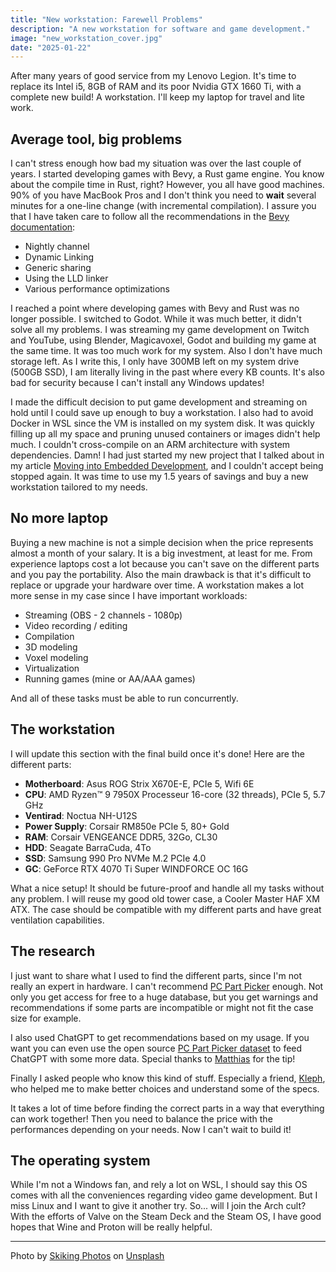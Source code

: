 ```yaml
---
title: "New workstation: Farewell Problems"
description: "A new workstation for software and game development."
image: "new_workstation_cover.jpg"
date: "2025-01-22"
---
```


After many years of good service from my Lenovo Legion. It's time to replace its Intel i5, 8GB of RAM and its poor
Nvidia GTX 1660 Ti, with a complete new build! A workstation. I'll keep my laptop for travel and lite work.

## Average tool, big problems

I can't stress enough how bad my situation was over the last couple of years. I started developing games with Bevy, a
Rust game engine. You know about the compile time in Rust, right? However, you all have good machines. 90% of you have
MacBook Pros and I don't think you need to **wait** several minutes for a one-line change (with incremental
compilation). I assure you that I have taken care to follow all the recommendations in the
[Bevy documentation](https://bevyengine.org/learn/quick-start/getting-started/setup/):

- Nightly channel
- Dynamic Linking
- Generic sharing
- Using the LLD linker
- Various performance optimizations

I reached a point where developing games with Bevy and Rust was no longer possible. I switched to Godot. While it
was much better, it didn't solve all my problems. I was streaming my game development on Twitch and YouTube, using
Blender, Magicavoxel, Godot and building my game at the same time. It was too much work for my system.
Also I don't have much storage left. As I write this, I only have 300MB left on my system drive (500GB SSD), I am
literally living in the past where every KB counts. It's also bad for security because I can't install any Windows
updates!

I made the difficult decision to put game development and streaming on hold until I could save up enough to buy a
workstation. I also had to avoid Docker in WSL since the VM is installed on my system disk. It was quickly filling up
all my space and pruning unused containers or images didn't help much. I couldn't cross-compile on an ARM architecture with system dependencies. Damn! I had just started my new project that I talked about in my article [Moving into Embedded Development](/posts/moving-into-embedded-dev), and I couldn't accept being stopped again. It was time to use my 1.5 years of savings and buy a new workstation tailored to my needs.

## No more laptop

Buying a new machine is not a simple decision when the price represents almost a month of your salary. It is a big
investment, at least for me. From experience laptops cost a lot because you can't save on the different parts and you
pay the portability. Also the main drawback is that it's difficult to replace or upgrade your hardware over time. A workstation makes a lot more sense in my case since I have important workloads:

- Streaming (OBS - 2 channels - 1080p)
- Video recording / editing
- Compilation
- 3D modeling
- Voxel modeling
- Virtualization
- Running games (mine or AA/AAA games)

And all of these tasks must be able to run concurrently.

## The workstation

I will update this section with the final build once it's done! Here are the different parts:

- **Motherboard**: Asus ROG Strix X670E-E, PCIe 5, Wifi 6E
- **CPU**: AMD Ryzen™ 9 7950X Processeur 16-core (32 threads),  PCIe 5, 5.7 GHz
- **Ventirad**: Noctua NH-U12S
- **Power Supply**: Corsair RM850e PCIe 5, 80+ Gold
- **RAM**:  Corsair VENGEANCE DDR5, 32Go, CL30
- **HDD**: Seagate BarraCuda, 4To
- **SSD**: Samsung 990 Pro NVMe M.2 PCIe 4.0
- **GC**: GeForce RTX 4070 Ti Super WINDFORCE OC 16G

What a nice setup! It should be future-proof and handle all my tasks without any problem. I will reuse my good old tower
case, a Cooler Master HAF XM ATX. The case should be compatible with my different parts and have great ventilation
capabilities.

## The research

I just want to share what I used to find the different parts, since I'm not really an expert in hardware. I can't
recommend [PC Part Picker](https://pcpartpicker.com) enough. Not only you get access for free to a huge database, but you get warnings and recommendations if some parts are incompatible or might not fit the case size for example.

I also used ChatGPT to get recommendations based on my usage. If you want you can even use the open source [PC Part
Picker dataset](https://github.com/docyx/pc-part-dataset) to feed ChatGPT with some more data. Special thanks to
[Matthias](https://x.com/matthiasendler) for the tip!

Finally I asked people who know this kind of stuff. Especially a friend, [Kleph](https://x.com/klephh), who helped me to
make better choices and understand some of the specs.

It takes a lot of time before finding the correct parts in a way that everything can work together! Then you need to
balance the price with the performances depending on your needs. Now I can't wait to build it!

## The operating system

While I'm not a Windows fan, and rely a lot on WSL, I should say this OS comes with all the conveniences regarding video game development. But I miss Linux and I want to give it another try. So... will I join the Arch cult? With the efforts
of Valve on the Steam Deck and the Steam OS, I have good hopes that Wine and Proton will be really helpful.

---

Photo by [Skiking Photos](https://unsplash.com/@skiking_photos) on [Unsplash](https://unsplash.com/photos/a-computer-desk-with-two-monitors-and-a-lamp-Sos7_ozfJbM)
